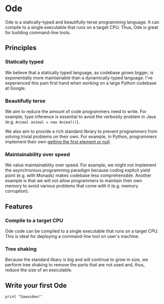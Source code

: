 Ode
=======

Ode is a statically-typed and beautifully-terse programming language. It can compile to a single executable that runs on a target CPU. Thus, Ode is great for building command-line tools.


Principles
-----------

### Statically typed

We believe that a statically typed language, as codebase grows bigger, is exponentially more maintainable than a dynamically-typed language. I've experienced this pain first hand when working on a large Python codebase at Google.

### Beautifully terse

We aim to reduce the amount of code programmers need to write. For example, type inference is essential to avoid the verbosity problem in Java (e.g. `Animal animal = new Animal()`).

We also aim to provide a rich standard library to prevent programmers from solving trivial problems on their own. For example, in Python, programmers implement their own [getting the first element or null](https://stackoverflow.com/questions/363944/python-idiom-to-return-first-item-or-none).

### Maintainability over speed

We value maintainability over speed. For example, we might not implement the asynchronous programming paradigm because coding explicit yield point (e.g. with Monads) makes codebase less comprehensible. Another example is that we will not allow programmers to maintain their own memory to avoid various problems that come with it (e.g. memory corruption).


Features
---------

### Compile to a target CPU

Ode code can be compiled to a single executable that runs on a target CPU. This is ideal for deploying a command-line tool on user's machine.

### Tree shaking

Because the standard libary is big and will continue to grow in size, we perform tree shaking to remove the parts that are not used and, thus, reduce the size of an executable.


Write your first Ode
---------------------

```
print "Sawasdee!"
```
